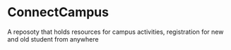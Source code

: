 ConnectCampus
=============

A reposoty that holds resources for campus activities, registration for new and old student from anywhere
